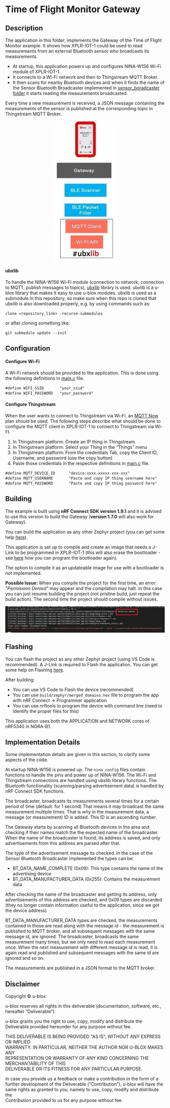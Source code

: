 # Time of Flight Monitor Gateway

## Description

The application in this folder, implements the Gateway of the Time of Flight Monitor example. It shows how XPLR-IOT-1 could be used to read measurements from an external Bluetooth sensor who broadcasts its measurements.

- At startup, this application powers up and configures NINA-W156 Wi-Fi module of XPLR-IOT-1. 
- It connects to a Wi-Fi network and then to Thingstream MQTT Broker.
- It then scans for nearby Bluetooth devices and when it finds the name of the Sensor Bluetooth Broadcaster implemented in [sensor_boradcaster folder](../sensor_broadcaster/) it starts reading the measurements broadcasted.

Every time a new measurement is received, a JSON message containing the measurements of the sensor is published at the corresponding topic in Thingstream MQTT Broker. 

<div align="center"> <img src="../readme_images/devices/Gateway.jpg" width="200"/></div>

#### ubxlib
To handle the NINA-W156 Wi-Fi module (connection to network, connection to MQTT, publish messages to topics), [ubxlib](https://github.com/u-blox/ubxlib) library is used.
ubxlib is a u-blox library that makes it easy to use u-blox modules. ubxlib is used as a submodule in this repository, so make sure when this repo is cloned that ubxlib is also downloaded properly, e.g. by using commands such as:
```
clone <repository_link> -recurse-submodules
```
or after cloning something like:
```
git submodule update --init
```


## Configuration

#### Configure Wi-Fi

A Wi-Fi network should be provided to the application. This is done using the following definitions in [main.c](./src/main.c) file.
```
#define WIFI_SSID       "your_ssid"
#define WIFI_PASSWORD   "your_password"
```

#### Configure Thingstream

When the user wants to connect to Thingstream via Wi-Fi, an [MQTT Now](https://developer.thingstream.io/guides/iot-communication-as-a-service/mqtt-now) plan should be used. The following steps describe what should be done to configure the MQTT client in XPLR-IOT-1 to connect to Thingstream via Wi-FI.

1. In Thingstream platform: Create an IP thing in Thingstream
2. In Thingstream platform: Select your Thing in the “Things” menu
3. In Thingstream platform: From the credentials Tab, copy the Client ID, Username, and password (use the copy button)
4. Paste those credentials in the respective definitions in [main.c](./src/main.c) file.

```
#define MQTT_DEVICE_ID      "device:xxxx-xxxxx-xxx-xxx"
#define MQTT_USERNAME       "Paste and copy IP thing username here"
#define MQTT_PASSWORD       "Paste and copy IP thing password here"
```

## Building

The example is built using **nRF Connect SDK version 1.9.1** and it is advised to use this version to build the Gateway (**version 1.7.0** will also work for Gateway). 

You can build the application as any other Zephyr project (you can get some help [here](https://github.com/u-blox/XPLR-IOT-1-software#building--the-firmware)). 

This application is set up to compile and create an image that needs a J-Link to be programmed in XPLR-IOT-1 (this will also erase the bootloader - see [here](https://github.com/u-blox/XPLR-IOT-1-software/tree/main/compile_options/bootloader_inclusion) how you can program the bootloader again).

The option to compile it as an updateable image for use with a bootloader is not implemented.

**Possible Issue:**
When you compile the project for the first time, an error: *"Permission Denied"* may appear and the compilation may halt. In this case you can just resume building the project (not pristine build, just repeat the build action). The second time the project should compile without issues.

<div align="center"><img src="../readme_images/outputs/PossibleGatewayError.jpg" /></div>


## Flashing

You can flash the project as any other Zephyr project (using VS Code is recommended). A J-Link is required to Flash the application.
You can get some help on Flashing [here](https://github.com/u-blox/XPLR-IOT-1-software#programming-the-firmware-using-a-j-link-debugger).

After building: 
- You can use VS Code to Flash the device (recommended)
- You can use `build/zephyr/merged_domains.hex` file to program the app with nRF Connect -> Programmer application
- You can use nrftools to program the device with command line (need to identify the proper files for this)

This application uses both the APPLICATION and NETWORK cores of nRF5340 in NORA-B1.


## Implementation Details

Some implementation details are given in this section, to clarify some aspects of the code.

At startup NINA-W156 is powered up. The `nina_config` files contain functions to handle the pins and power up of NINA-W156.
The Wi-Fi and Thingstream connections are handled using ubxlib library functions.
The Bluetooth functionality (scanning/parsing advertisement data) is handled by nRF Connect SDK functions.

The broadcaster, broadcasts its measurements several times for a certain period of time (default: for 1 second)
That means it may broadcast the same measurement multiple times. That is why in the measurement data, a message (or measurement) ID is added.
This ID is an ascending number.

The Gateway starts by scanning all Bluetooth devices in the area and checking if their names match the the expected name of the broadcaster. When the name of the broadcaster is found, its address is saved, and only advertisements from this address are parsed after that.

The type of the advertisement message its checked. In the case of the Sensor Bluetooth Broadcaster implemented the types can be:
- BT_DATA_NAME_COMPLETE (0x09): This type contains the name of the advertising device
- BT_DATA_MANUFACTURER_DATA (0x255): Contains the measurement data

After checking the name of the broadcaster and getting its address, only advertisements of this address are checked, and 0x09 types are discarded (they no longer contain information useful to the application, since we got the device address)

BT_DATA_MANUFACTURER_DATA types are checked, the measurements contained in those are read along with the message id - the measurement is published to MQTT broker, and all subsequent messages with the same message id, are ignored. The broadcaster, broadcasts the same measurement many times, but we only need to read each measurement once.
When the next measurement with different message id is read, it is again read and published and subsequent messages with the same id are ignored and so on.

The measurements are published in a JSON format to the MQTT broker.


## Disclaimer
Copyright &copy; u-blox 

u-blox reserves all rights in this deliverable (documentation, software, etc.,\
hereafter “Deliverable”). 

u-blox grants you the right to use, copy, modify and distribute the\
Deliverable provided hereunder for any purpose without fee.

THIS DELIVERABLE IS BEING PROVIDED "AS IS", WITHOUT ANY EXPRESS OR IMPLIED\
WARRANTY. IN PARTICULAR, NEITHER THE AUTHOR NOR U-BLOX MAKES ANY\
REPRESENTATION OR WARRANTY OF ANY KIND CONCERNING THE MERCHANTABILITY OF THIS\
DELIVERABLE OR ITS FITNESS FOR ANY PARTICULAR PURPOSE.

In case you provide us a feedback or make a contribution in the form of a\
further development of the Deliverable (“Contribution”), u-blox will have the\
same rights as granted to you, namely to use, copy, modify and distribute the\
Contribution provided to us for any purpose without fee.